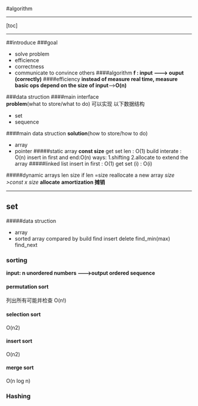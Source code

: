 #algorithm
***
[toc]
***
##introduce
###goal
* solve problem
* efficience
* correctness 
* communicate to convince others
####algorithm
**f : input ---> ouput  (correctly)**
####efficiency
**instead of  measure real time, measure basic ops depend on the size of input**-->**O(n)** 

###data struction
####main  interface  
**problem**(what to store/what to do)
可以实现 以下数据结构
* set
* sequence

####main data struction **solution**(how to store/how to do)
* array
* pointer
#####static array  **const size**
get set len : O(1)
build interate : O(n)
insert in first and end:O(n)  ways: 1.shifting 2.allocate to extend the array
#####linked list
insert in first : O(1)
get set (i) : O(i) 

#####dynamic arrays
len size 
if len =size reallocate a new array *size >const x size*
**allocate** 
**amortization 摊销**
***
## set
#####data struction
* array 
* sorted array
compared by  build find insert delete find_min(max) find_next
### sorting
**input: n unordered numbers  --->output ordered sequence**
#### permutation sort 
列出所有可能并检查
O(n!)
#### selection sort
O(n2)
#### insert sort 
O(n2)
#### merge sort
O(n log n)
### Hashing











